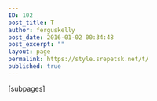 ```yaml
---
ID: 102
post_title: T
author: ferguskelly
post_date: 2016-01-02 00:34:48
post_excerpt: ""
layout: page
permalink: https://style.srepetsk.net/t/
published: true
---
```

[subpages]